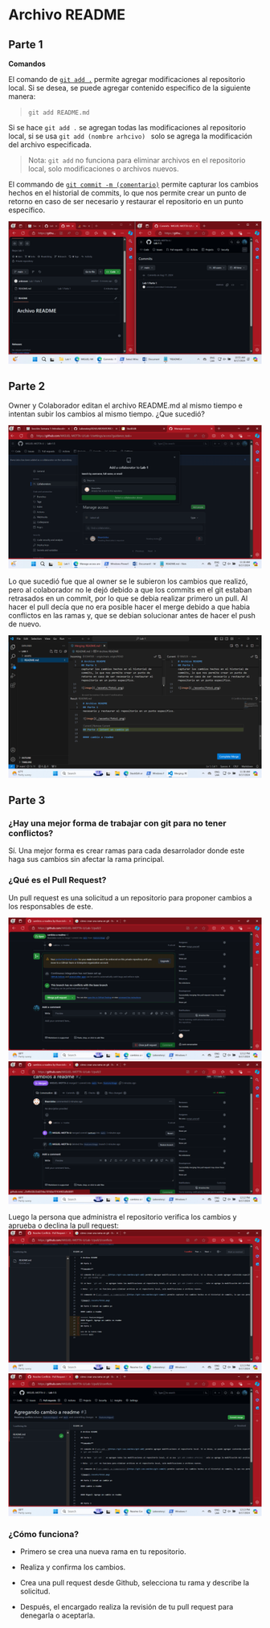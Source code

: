 # Archivo README

## Parte 1

**Comandos**

El comando de [`git add .`](https://git-scm.com/docs/git-add) permite agregar modificaciones al repositorio local. Si se desea, se puede agregar contenido especifico de la siguiente manera:
> `git add README.md`

Si se hace  `git add .` se agregan todas las modificaciones al repositorio local, si se usa `git add (nombre arhcivo) ` solo se agrega la modificación del archivo especificada.

> Nota: `git add` no funciona para eliminar archivos en el repositorio local, solo modificaciones o archivos nuevos.

El commando de [`git commit -m (comentario)`](https://git-scm.com/docs/git-commit) permite capturar los cambios hechos en el historial de commits, lo que nos permite crear un punto de retorno en caso de ser necesario y restaurar el repositorio en un punto específico.

![image](./assets/foto1.png)

## Parte 2

Owner y Colaborador editan el archivo README.md al mismo tiempo e intentan subir los cambios al mismo tiempo.
¿Que sucedió?

![image](./assets/error1.png)


Lo que sucedió fue que al owner se le subieron los cambios que realizó, pero al colaborador no le dejó debido a que los commits en el git 
estaban retrasados en un commit, por lo que se debia realizar primero un pull. Al hacer el pull decía que no era posible hacer el merge
debido a que habia conflictos en las ramas y, que se debian solucionar antes de hacer el push de nuevo.

![image](./assets/solucion1.png)

## Parte 3

### ¿Hay una mejor forma de trabajar con git para no tener conflictos?
Sí. Una mejor forma es crear ramas para cada desarrolador donde este haga sus cambios sin afectar la rama principal.

### ¿Qué es  el Pull Request?
Un pull request es una solicitud a un repositorio para proponer cambios a los responsables de este.

![image](./assets/pull1.png)
![image](./assets/pull2.png)

Luego la persona que administra el repositorio verifica los cambios y aprueba o declina la pull request:
![image](./assets/solucion2.png)
![image](./assets/final.png)


### ¿Cómo funciona?

* Primero se crea una nueva rama en tu repositorio.

* Realiza y confirma los cambios.

* Crea una pull request desde Github, selecciona tu rama y describe la solicitud.

* Después, el encargado realiza la revisión de tu pull request para denegarla o aceptarla.


